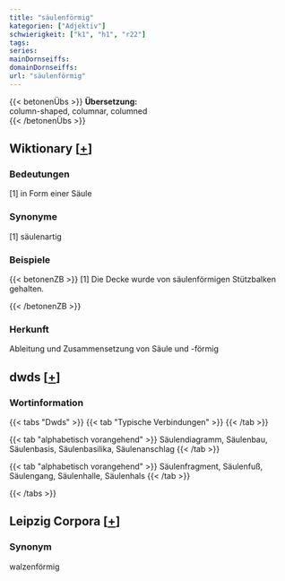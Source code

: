 ```yaml
---
title: "säulenförmig"
kategorien: ["Adjektiv"]
schwierigkeit: ["k1", "h1", "r22"]
tags:
series:
mainDornseiffs:
domainDornseiffs:
url: "säulenförmig"
---
```


{{< betonenÜbs >}}
**Übersetzung:**  
column-shaped, columnar, columned  
{{< /betonenÜbs >}}

## Wiktionary [[+](https://de.wiktionary.org/wiki/säulenförmig)]

### Bedeutungen
[1] in Form einer Säule  

### Synonyme
[1] säulenartig  

### Beispiele
{{< betonenZB >}}
[1] Die Decke wurde von säulenförmigen Stützbalken gehalten.  

{{< /betonenZB >}}
### Herkunft
Ableitung und Zusammensetzung von Säule und -förmig  



## dwds [[+](https://www.dwds.de/wb/säulenförmig)]

### Wortinformation
{{< tabs "Dwds" >}}
{{< tab "Typische Verbindungen" >}}
{{< /tab >}}

{{< tab "alphabetisch vorangehend" >}}
Säulendiagramm, Säulenbau, Säulenbasis, Säulenbasilika, Säulenanschlag
{{< /tab >}}

{{< tab "alphabetisch vorangehend" >}}
Säulenfragment, Säulenfuß, Säulengang, Säulenhalle, Säulenhals
{{< /tab >}}

{{< /tabs >}}

## Leipzig Corpora [[+](https://corpora.uni-leipzig.de/en/res?word=säulenförmig&corpusId=deu_newscrawl-public_2018)]


### Synonym
walzenförmig


